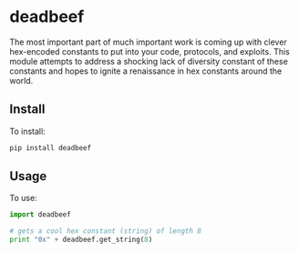 # deadbeef

The most important part of much important work is coming up with clever hex-encoded constants to put into your code, protocols, and exploits.
This module attempts to address a shocking lack of diversity constant of these constants and hopes to ignite a renaissance in hex constants around the world.

## Install

To install:

```bash
pip install deadbeef
```

## Usage

To use:

```python
import deadbeef

# gets a cool hex constant (string) of length 8
print "0x" + deadbeef.get_string(8)
```
